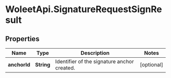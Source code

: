 # WoleetApi.SignatureRequestSignResult

## Properties

Name | Type | Description | Notes
------------ | ------------- | ------------- | -------------
**anchorId** | **String** | Identifier of the signature anchor created. | [optional] 


